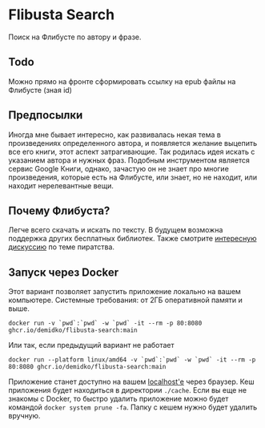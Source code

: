 # Flibusta Search

Поиск на Флибусте по автору и фразе.

## Todo

Можно прямо на фронте сформировать ссылку на epub файлы на Флибусте (зная id)

## Предпосылки

Иногда мне бывает интересно, как развивалась некая тема в произведениях определенного автора, и появляется желание
выцепить все его книги, этот аспект затрагивающие. Так родилась идея искать с указанием автора и нужных фраз. Подобным
инструментом является сервис Google Книги, однако, зачастую он не знает про многие произведения, которые есть на
Флибусте, или знает, но не находит, или находит нерелевантные вещи.

## Почему Флибуста?

Легче всего скачать и искать по тексту. В будущем возможна поддержка других бесплатных библиотек. Также
смотрите [интересную дискуссию](https://habr.com/ru/articles/586814) по теме пиратства.

## Запуск через Docker

Этот вариант позволяет запустить приложение локально на вашем компьютере. Системные требования: от 2ГБ оперативной
памяти и выше.

```shell
docker run -v `pwd`:`pwd` -w `pwd` -it --rm -p 80:8080 ghcr.io/demidko/flibusta-search:main
```

Или так, если предыдущий вариант не работает

```shell
docker run --platform linux/amd64 -v `pwd`:`pwd` -w `pwd` -it --rm -p 80:8080 ghcr.io/demidko/flibusta-search:main
```

Приложение станет доступно на вашем [localhost'е](http://localhost) через браузер. Кеш приложения будет находиться в
директории `./cache`. Если вы еще не знакомы с Docker, то быстро удалить приложение можно будет
командой `docker system prune -fa`. Папку с кешем нужно будет удалить вручную.